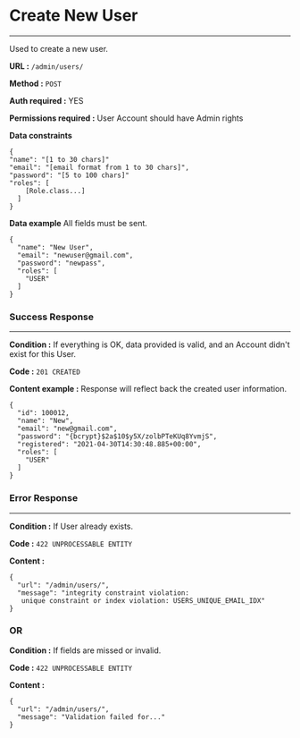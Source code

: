 # Create New User
____

Used to create a new user.

**URL :** `/admin/users/`

**Method :** `POST`

**Auth required :** YES

**Permissions required :** User Account should have Admin rights

**Data constraints**

```
{
"name": "[1 to 30 chars]"
"email": "[email format from 1 to 30 chars]",
"password": "[5 to 100 chars]"
"roles": [
    [Role.class...]
  ]
}
```

**Data example** All fields must be sent.

```
{
  "name": "New User",
  "email": "newuser@gmail.com",
  "password": "newpass",
  "roles": [
    "USER"
  ]
}
```

### Success Response
____

**Condition :** If everything is OK, data provided is valid,
and an Account didn't exist for this User.

**Code :** `201 CREATED`

**Content example :** Response will reflect back the created user information.

```
{
  "id": 100012,
  "name": "New",
  "email": "new@gmail.com",
  "password": "{bcrypt}$2a$10$y5X/zolbPTeKUq8YvmjS",
  "registered": "2021-04-30T14:30:48.885+00:00",
  "roles": [
    "USER"
  ]
}
```

### Error Response
____

**Condition :** If User already exists.

**Code :** `422 UNPROCESSABLE ENTITY`

**Content :**

```
{
  "url": "/admin/users/",
  "message": "integrity constraint violation:
   unique constraint or index violation: USERS_UNIQUE_EMAIL_IDX"
}
```

### OR

**Condition :** If fields are missed or invalid.

**Code :** `422 UNPROCESSABLE ENTITY`

**Content :**

```
{
  "url": "/admin/users/",
  "message": "Validation failed for..."
}
```
